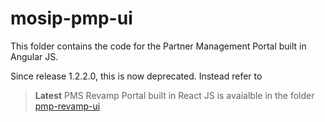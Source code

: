 # mosip-pmp-ui

This folder contains the code for the Partner Management Portal built in Angular JS.

Since release 1.2.2.0, this is now deprecated. Instead refer to

> **Latest** PMS Revamp Portal built in React JS is avaialble in the folder [pmp-revamp-ui](https://github.com/mosip/partner-management-portal/tree/release-1.2.2.x/pmp-revamp-ui)
